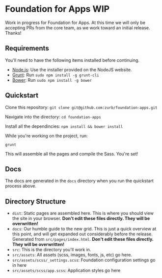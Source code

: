 # Foundation for Apps WIP 

Work in progress for Foundation for Apps. At this time we will only be accepting PRs from the core team, as we work toward an initial release. Thanks!

## Requirements

You'll need to have the following items installed before continuing.

  * [Node.js](http://nodejs.org): Use the installer provided on the NodeJS website.
  * [Grunt](http://gruntjs.com/): Run `sudo npm install -g grunt-cli`
  * [Bower](http://bower.io): Run `sudo npm install -g bower`


## Quickstart

Clone this repository:
`git clone git@github.com:zurb/foundation-apps.git`

Navigate into the directory:
`cd foundation-apps`

Install all the dependincies:
`npm install && bower install`

While you're working on the project, run:

`grunt`

This will assemble all the pages and compile the Sass. You're set!

## Docs

The docs are generated in the `docs` directory when you run the quickstart process above.

## Directory Structure

* `dist`: Static pages are assembled here. This is where you should view the site in your browser. **Don't edit these files directly. They will be overwritten!**
* `docs`: Our humble guide to the new grid. This is just a quick overview at this point, and will get expanded out considerably before the release. Generated from `src/pages/index.html`. **Don't edit these files directly. They will be overwritten!**
* `src`: This is the directory you'll work in. 
* `src/assets`: All assets (scss, images, fonts, js, etc) go here.
* `src/assets/scss/_settings.scss`: Foundation configuration settings go in here
* `src/assets/scss/app.scss`: Application styles go here
